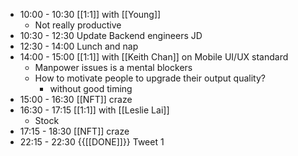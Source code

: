 - 10:00 - 10:30 [[1:1]] with [[Young]]
    - Not really productive
- 10:30 - 12:30 Update Backend engineers JD
- 12:30 - 14:00 Lunch and nap
- 14:00 - 15:00 [[1:1]] with [[Keith Chan]] on Mobile UI/UX standard
    - Manpower issues is a mental blockers
    - How to motivate people to upgrade their output quality?
        - without good timing
- 15:00 - 16:30 [[NFT]] craze
- 16:30 - 17:15 [[1:1]] with [[Leslie Lai]]
    - Stock
- 17:15 - 18:30 [[NFT]] craze
- 22:15 - 22:30 {{[[DONE]]}}  Tweet 1
